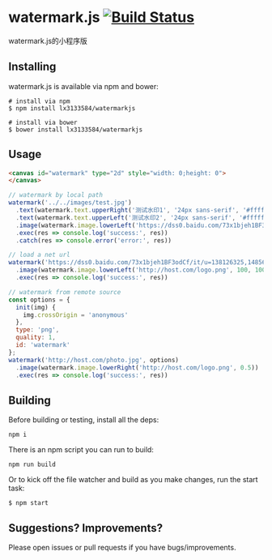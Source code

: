 # watermark.js [![Build Status](https://travis-ci.org/brianium/watermarkjs.svg?branch=master)](https://travis-ci.org/brianium/watermarkjs)

watermark.js的小程序版

## Installing

watermark.js is available via npm and bower:

```
# install via npm
$ npm install lx3133584/watermarkjs

# install via bower
$ bower install lx3133584/watermarkjs
```

## Usage
```html
<canvas id="watermark" type="2d" style="width: 0;height: 0">
</canvas>
```

```js
// watermark by local path
watermark('../../images/test.jpg')
  .text(watermark.text.upperRight('测试水印1', '24px sans-serif', '#ffffff', 0.5))
  .text(watermark.text.upperLeft('测试水印2', '24px sans-serif', '#ffffff', 1))
  .image(watermark.image.lowerLeft('https://dss0.baidu.com/73x1bjeh1BF3odCf/it/u=138126325,1485620701&fm=85&s=7FAB2EC3909A35D01E299C1A030010D2', 150, 150, 0.5))
  .exec(res => console.log('success:', res))
  .catch(res => console.error('error:', res))

// load a net url
watermark('https://dss0.baidu.com/73x1bjeh1BF3odCf/it/u=138126325,1485620701&fm=85&s=7FAB2EC3909A35D01E299C1A030010D2')
  .image(watermark.image.lowerLeft('http://host.com/logo.png', 100, 100, 0.5))
  .exec(res => console.log('success:', res))

// watermark from remote source
const options = {
  init(img) {
    img.crossOrigin = 'anonymous'
  },
  type: 'png',
  quality: 1,
  id: 'watermark'
};
watermark('http://host.com/photo.jpg', options)
  .image(watermark.image.lowerRight('http://host.com/logo.png', 0.5))
  .exec(res => console.log('success:', res))
```


## Building

Before building or testing, install all the deps:

```
npm i
```

There is an npm script you can run to build:

```
npm run build
```

Or to kick off the file watcher and build as you make changes, run the start task:

```
$ npm start
```

## Suggestions? Improvements?

Please open issues or pull requests if you have bugs/improvements.
